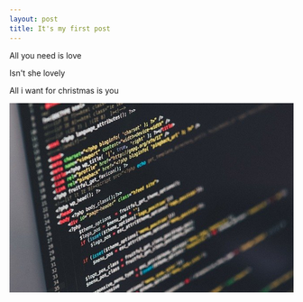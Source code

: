 ```yaml
---
layout: post
title: It's my first post
---
```


All you need is love

Isn't she lovely

All i want for christmas is you

![code](../images/code.jpg)

